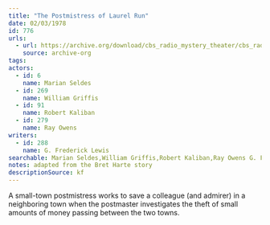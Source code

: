 ```yaml
---
title: "The Postmistress of Laurel Run"
date: 02/03/1978
id: 776
urls: 
  - url: https://archive.org/download/cbs_radio_mystery_theater/cbs_radio_mystery_theater-0751-0800.zip/cbs_radio_mystery_theater-0751-0800%2Fcbsrmt_0776_the_postmistress_of_laurel_run.mp3
    source: archive-org
tags: 
actors:  
  - id: 6
    name: Marian Seldes  
  - id: 269
    name: William Griffis  
  - id: 91
    name: Robert Kaliban  
  - id: 279
    name: Ray Owens
writers:  
  - id: 288
    name: G. Frederick Lewis
searchable: Marian Seldes,William Griffis,Robert Kaliban,Ray Owens G. Frederick Lewis
notes: adapted from the Bret Harte story
descriptionSource: kf
---
```

A small-town postmistress works to save a colleague (and admirer) in a neighboring town when the postmaster investigates the theft of small amounts of money passing between the two towns.